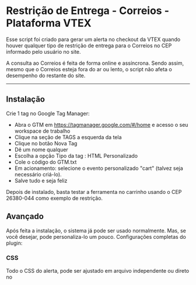 # Restrição de Entrega - Correios - Plataforma VTEX

<p>Esse script foi criado para gerar um alerta no checkout da VTEX quando houver qualquer tipo de restrição de entrega para o Correios no CEP informado pelo usuário no site.</p>
<p>A consulta ao Correios é feita de forma online e assíncrona. Sendo assim, mesmo que o Correios esteja fora do ar ou lento, o script não afeta o desempenho do restante do site.</p>

----------
## Instalação
Crie 1 tag no Google Tag Manager:
* Abra o GTM em <a href="https://tagmanager.google.com/#/home">https://tagmanager.google.com/#/home</a> e acesso o seu workspace de trabalho
* Clique na seção de TAGS a esquerda da tela
* Clique no botão Nova Tag
* Dê um nome qualquer
* Escolha a opção Tipo da tag : HTML Personalizado
* Cole o código do GTM.txt
* Em acionamento: selecione o evento personalizado "cart" (talvez seja necessário criá-lo).
* Salve tudo e seja feliz

Depois de instalado, basta testar a ferramenta no carrinho usando o CEP 26380-044 como exemplo de restrição.

## Avançado

Após feita a instalação, o sistema já pode ser usado normalmente. Mas, se você desejar, pode personaliza-lo um pouco.
Configurações completas do plugin:

### CSS
Todo o CSS do alerta, pode ser ajustado em arquivo independente ou direto no <style> do arquivo GTM.TXT
  
### Configurações Javascript
É possível informar alguns parâmetros durante o tempo de execução do script.
* xpFrete.cepOrigem = "89211-465": o cep de origem é o que será considerado como origem na consulta do webservice do Corrreios. Sendo assim, é bom usá-lo com o CEP do local do seu estoque.
* xpFrete.selectedSlaAtivos = [{id:'Pac',tabelaCorreio:'04596'},{id:'Sedex',tabelaCorreio:'04553'}]: É um vetor de opções que serão exibidas no site. Esse item precisa ser ajustado de acordo com as suas configurações na VTEX. Se a seleção do frete não for uma das informadas no vetor, a mensagem não vai aparecer.

### Ex de chamada Inicial:
```javascript
$(window).load(function(){
  xpFrete.cepOrigem = "13525-000";
  xpFrete.selectedSlaAtivos = [{id:'Pac',tabelaCorreio:'04596'},{id:'Sedex',tabelaCorreio:'04553'}];
  xpFrete.Init();
})
```
----------

## Métodos

### xpAlerta.AlertaCarrinho(msg, titulo, adicional);

Esse método é utilizado para abrir a mensagem de alerta.

**Parâmetros:**

1. msg: Campo obrigatório. String do texto principal a ser exibido;
2. titulo: Campo opcional. String para informar o título do texto principal;
3. adicional: Campo opcional. String para informar um texto a mais. Esse parâmetro se for preenchido irá ativar uma linha (hr) abaixo do texto principal e colocará o texto do parâmetro abaixo da linha criada.

### xpAlerta.Close();

Esse método é utilizado para fechar a janela de alerta.

### xpFrete.Init();

<p>Esse método é utilizado para inicializar o script de validação de restrição. É aconselhável fazer as chamadas de cepOrigem e selectedSlaAtivos antes da chamada desse método.</p>
<p>Nesse método ele cria as chamadas do método xpFrete.AlertaRestricao() através do window.load() e do evento orderFormUpdated.vtex.

### xpFrete.AlertaRestricao(orderForm);

<p>Esse é o método principal do sistema e é chamado através do xpFrete.Init() ou de um script personalizado do programador que estiver usando o script.</p>
<p>Ele serve para fazer a consulta no Correios e retornar para o xpAlerta.AlertaCarrinho() a mensagem de observação que o Correios retornar.</p>

**Parâmetros:**

1. orderForm: Campo opcional. Objeto VTEX que serve para indicar o orderForm da tela. Se não for informado, o método irá fazer um getOrderForm() para localizar o orderForm atual.

----------

### Atenção
> As extensões da plataforma VTEX são plugins javascript criados por desenvolvedores de interface ou pelo VTEX Lab (Laboratório de Inovações da VTEX) que podem ser inseridas em sua loja. Existem extensões gratuitas com código aberto - Open Source - e extensões pagas.
> Recomendamos que a instalação seja realizada pelos profissionais e empresas certificados pela VTEX. Porém, qualquer profissional de CSS, JavaScript e HTML pode executar esta tarefa.

> Esta extensão é mantida por [XP Agência](http://www.xpagencia.com.br) e não possui suporte gratuito.  
> O código fonte deste componente não pode ser vendido ou comercializado, ele esta livre para uso comercial mas só podem haver cobranças com relação à mão de obra necessária a sua instalação e não por sua utilização.  

> O correto funcionamento deste script não é de responsabilidade do seu desenvolvedor, mantenedor ou constribuidores.  

> Caso queira contribuir com o desenvolvimento fique a vontade para fazer um `Fork` e posteriormente um `pull request`.

> O método xpFrete.AlertaCarrinho() está ofuscado para proteger a inteligência do software para uso da XP Agência e por acharmos que não há necessidade de edição.

**O uso desta extensão esta sob as regras da lincença: <a href="http://pt.wikipedia.org/wiki/Licen%C3%A7a_MIT" target="_blank">[MIT]</a>**
